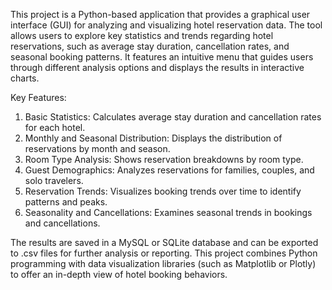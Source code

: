 This project is a Python-based application that provides a graphical user interface (GUI) for analyzing and visualizing hotel reservation data. The tool allows users to explore key statistics and 
trends regarding hotel reservations, such as average stay duration, cancellation rates, and seasonal booking patterns. It features an intuitive menu that guides users through different analysis 
options and displays the results in interactive charts.

Key Features:
1) Basic Statistics: Calculates average stay duration and cancellation rates for each hotel.
2) Monthly and Seasonal Distribution: Displays the distribution of reservations by month and season.
3) Room Type Analysis: Shows reservation breakdowns by room type.
4) Guest Demographics: Analyzes reservations for families, couples, and solo travelers.
5) Reservation Trends: Visualizes booking trends over time to identify patterns and peaks.
6) Seasonality and Cancellations: Examines seasonal trends in bookings and cancellations.


The results are saved in a MySQL or SQLite database and can be exported to .csv files for further analysis or reporting. This project combines Python programming with data visualization libraries 
(such as Matplotlib or Plotly) to offer an in-depth view of hotel booking behaviors.
